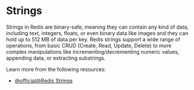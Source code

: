 # Strings

Strings in Redis are binary-safe, meaning they can contain any kind of data, including text, integers, floats, or even binary data like images and they can hold up to 512 MB of data per key. Redis strings support a wide range of operations, from basic CRUD (Create, Read, Update, Delete) to more complex manipulations like incrementing/decrementing numeric values, appending data, or extracting substrings.

Learn more from the following resources:

- [@official@Redis Strings](https://redis.io/docs/latest/develop/data-types/strings/)